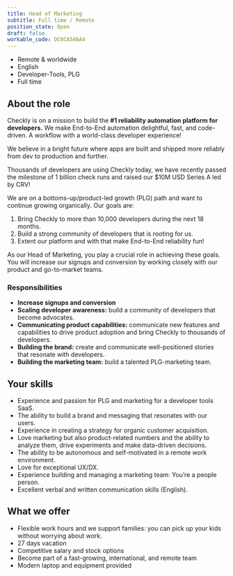 ```yaml
---
title: Head of Marketing
subtitle: Full time / Remote
position_state: Open
draft: false
workable_code: DC0CA546A4
---
```


- Remote & worldwide
- English
- Developer-Tools, PLG
- Full time

## About the role

Checkly is on a mission to build the **#1 reliability automation platform for developers.** We make End-to-End automation delightful, fast, and code-driven. A workflow with a world-class developer experience!

We believe in a bright future where apps are built and shipped more reliably from dev to production and further.

Thousands of developers are using Checkly today, we have recently passed the milestone of 1 billion check runs and raised our $10M USD Series A led by CRV!

We are on a bottoms-up/product-led growth (PLG) path and want to continue growing organically. Our goals are:

1. Bring Checkly to more than 10,000 developers during the next 18 months.
2. Build a strong community of developers that is rooting for us.
3. Extent our platform and with that make End-to-End reliability fun!

As our Head of Marketing, you play a crucial role in achieving these goals. You will increase our signups and conversion by working closely with our product and go-to-market teams.

### Responsibilities
- **Increase signups and conversion**
- **Scaling developer awareness:** build a community of developers that become advocates.
- **Communicating product capabilities:** communicate new features and capabilities to drive product adoption and bring Checkly to thousands of developers.
- **Building the brand:** create and communicate well-positioned stories that resonate with developers.
- **Building the marketing team:** build a talented PLG-marketing team.

## Your skills
- Experience and passion for PLG and marketing for a developer tools SaaS.
- The ability to build a brand and messaging that resonates with our users.
- Experience in creating a strategy for organic customer acquisition.
- Love marketing but also product-related numbers and the ability to analyze them, drive experiments and make data-driven decisions.
- The ability to be autonomous and self-motivated in a remote work environment.
- Love for exceptional UX/DX.
- Experience building and managing a marketing team: You’re a people person.
- Excellent verbal and written communication skills (English).

## What we offer
- Flexible work hours and we support families: you can pick up your kids without worrying about work.
- 27 days vacation
- Competitive salary and stock options
- Become part of a fast-growing, international, and remote team
- Modern laptop and equipment provided
